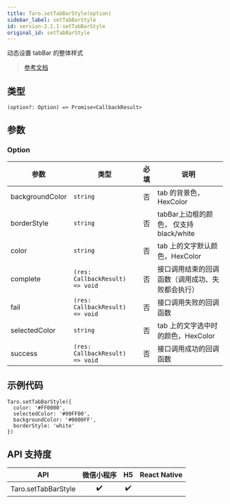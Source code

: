 ```yaml
---
title: Taro.setTabBarStyle(option)
sidebar_label: setTabBarStyle
id: version-2.1.1-setTabBarStyle
original_id: setTabBarStyle
---
```


动态设置 tabBar 的整体样式

> [参考文档](https://developers.weixin.qq.com/miniprogram/dev/api/ui/tab-bar/wx.setTabBarStyle.html)

## 类型

```tsx
(option?: Option) => Promise<CallbackResult>
```

## 参数

### Option

<table>
  <thead>
    <tr>
      <th>参数</th>
      <th>类型</th>
      <th style="text-align:center">必填</th>
      <th>说明</th>
    </tr>
  </thead>
  <tbody>
    <tr>
      <td>backgroundColor</td>
      <td><code>string</code></td>
      <td style="text-align:center">否</td>
      <td>tab 的背景色，HexColor</td>
    </tr>
    <tr>
      <td>borderStyle</td>
      <td><code>string</code></td>
      <td style="text-align:center">否</td>
      <td>tabBar上边框的颜色， 仅支持 black/white</td>
    </tr>
    <tr>
      <td>color</td>
      <td><code>string</code></td>
      <td style="text-align:center">否</td>
      <td>tab 上的文字默认颜色，HexColor</td>
    </tr>
    <tr>
      <td>complete</td>
      <td><code>(res: CallbackResult) =&gt; void</code></td>
      <td style="text-align:center">否</td>
      <td>接口调用结束的回调函数（调用成功、失败都会执行）</td>
    </tr>
    <tr>
      <td>fail</td>
      <td><code>(res: CallbackResult) =&gt; void</code></td>
      <td style="text-align:center">否</td>
      <td>接口调用失败的回调函数</td>
    </tr>
    <tr>
      <td>selectedColor</td>
      <td><code>string</code></td>
      <td style="text-align:center">否</td>
      <td>tab 上的文字选中时的颜色，HexColor</td>
    </tr>
    <tr>
      <td>success</td>
      <td><code>(res: CallbackResult) =&gt; void</code></td>
      <td style="text-align:center">否</td>
      <td>接口调用成功的回调函数</td>
    </tr>
  </tbody>
</table>

## 示例代码

```tsx
Taro.setTabBarStyle({
  color: '#FF0000',
  selectedColor: '#00FF00',
  backgroundColor: '#0000FF',
  borderStyle: 'white'
})
```

## API 支持度

| API | 微信小程序 | H5 | React Native |
| :---: | :---: | :---: | :---: |
| Taro.setTabBarStyle | ✔️ | ✔️ |  |
